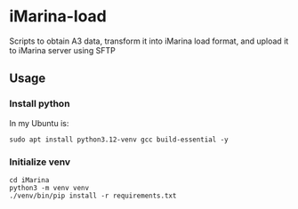 # iMarina-load
Scripts to obtain A3 data, transform it into iMarina load format, and upload it to iMarina server using SFTP


## Usage

### Install python
In my Ubuntu is:
```shell
sudo apt install python3.12-venv gcc build-essential -y
```



### Initialize venv
```shell
cd iMarina
python3 -m venv venv
./venv/bin/pip install -r requirements.txt 
```